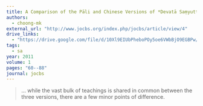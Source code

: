 ```yaml
---
title: A Comparison of the Pāli and Chinese Versions of *Devatā Saṃyutta* and the *Devaputta Saṃyutta*, Collections of Early Buddhist Discourses on "Gods" and "Sons of Gods"
authors:
  - choong-mk
external_url: "http://www.jocbs.org/index.php/jocbs/article/view/4"
drive_links:
  - "https://drive.google.com/file/d/10Xl9EIUbPheboPOy5oe6VWbBjO9EGBPw/view?usp=drivesdk"
tags: 
  - sa
year: 2011
volume: 1
pages: "60--88"
journal: jocbs
---
```


> … while the vast bulk of teachings is shared in common between the three versions, there are a few minor points of difference.
